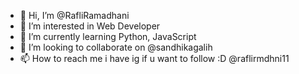 - 👋 Hi, I’m @RafliRamadhani
- 👀 I’m interested in Web Developer
- 🌱 I’m currently learning Python, JavaScript
- 💞️ I’m looking to collaborate on @sandhikagalih
- 📫 How to reach me i have ig if u want to follow :D @raflirmdhni11

<!---
RafliRamadhani/RafliRamadhani is a ✨ special ✨ repository because its `README.md` (this file) appears on your GitHub profile.
You can click the Preview link to take a look at your changes.
--->
